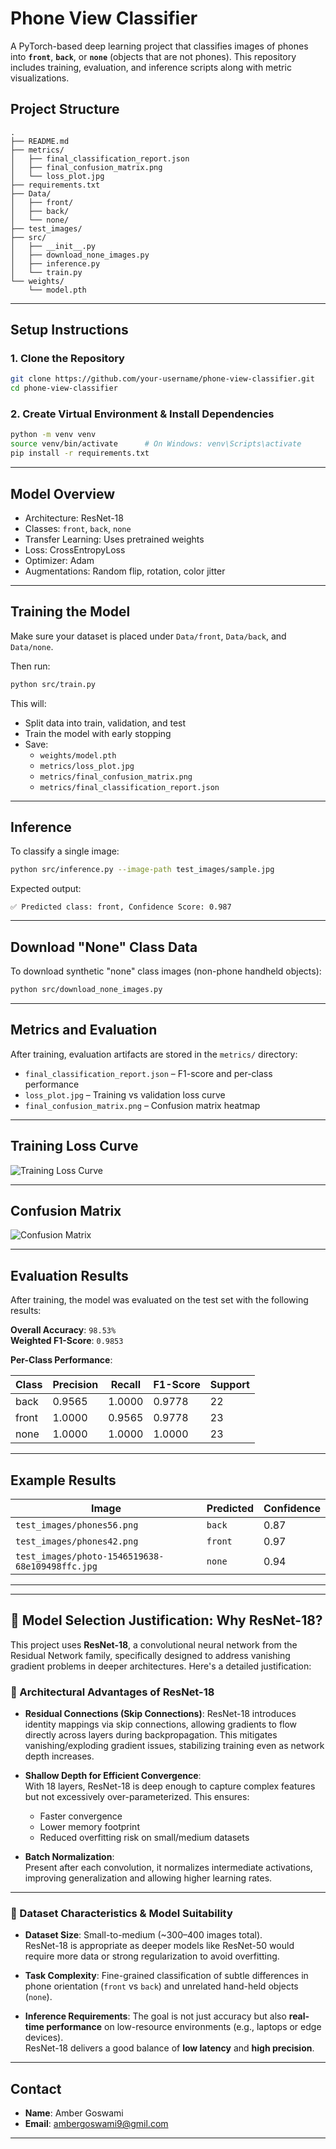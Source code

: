 # Phone View Classifier

A PyTorch-based deep learning project that classifies images of phones into **`front`**, **`back`**, or **`none`** (objects that are not phones). This repository includes training, evaluation, and inference scripts along with metric visualizations.

## Project Structure

```
.
├── README.md
├── metrics/
│   ├── final_classification_report.json
│   ├── final_confusion_matrix.png
│   └── loss_plot.jpg
├── requirements.txt
├── Data/
│   ├── front/
│   ├── back/
│   └── none/
├── test_images/
├── src/
│   ├── __init__.py
│   ├── download_none_images.py
│   ├── inference.py
│   └── train.py
└── weights/
    └── model.pth
```

---

## Setup Instructions

### 1. Clone the Repository

```bash
git clone https://github.com/your-username/phone-view-classifier.git
cd phone-view-classifier
```

### 2. Create Virtual Environment & Install Dependencies

```bash
python -m venv venv
source venv/bin/activate      # On Windows: venv\Scripts\activate
pip install -r requirements.txt
```

---

## Model Overview

- Architecture: ResNet-18
- Classes: `front`, `back`, `none`
- Transfer Learning: Uses pretrained weights
- Loss: CrossEntropyLoss
- Optimizer: Adam
- Augmentations: Random flip, rotation, color jitter

---

## Training the Model

Make sure your dataset is placed under `Data/front`, `Data/back`, and `Data/none`.

Then run:

```bash
python src/train.py
```

This will:
- Split data into train, validation, and test
- Train the model with early stopping
- Save:
  - `weights/model.pth`
  - `metrics/loss_plot.jpg`
  - `metrics/final_confusion_matrix.png`
  - `metrics/final_classification_report.json`

---

## Inference

To classify a single image:

```bash
python src/inference.py --image-path test_images/sample.jpg
```

Expected output:

```
✅ Predicted class: front, Confidence Score: 0.987
```

---

## Download "None" Class Data 

To download synthetic "none" class images (non-phone handheld objects):

```bash
python src/download_none_images.py
```

---

## Metrics and Evaluation

After training, evaluation artifacts are stored in the `metrics/` directory:

- `final_classification_report.json` – F1-score and per-class performance
- `loss_plot.jpg` – Training vs validation loss curve
- `final_confusion_matrix.png` – Confusion matrix heatmap

---

## Training Loss Curve

![Training Loss Curve](metrics/loss_plot.jpg)

---

## Confusion Matrix

![Confusion Matrix](metrics/final_confusion_matrix.png)

---

## Evaluation Results

After training, the model was evaluated on the test set with the following results:

**Overall Accuracy**: `98.53%`  
**Weighted F1-Score**: `0.9853`

**Per-Class Performance**:

| Class | Precision | Recall | F1-Score | Support |
|-------|-----------|--------|----------|---------|
| back  | 0.9565    | 1.0000 | 0.9778   | 22      |
| front | 1.0000    | 0.9565 | 0.9778   | 23      |
| none  | 1.0000    | 1.0000 | 1.0000   | 23      |


---


## Example Results

| Image                         | Predicted | Confidence |
|------------------------------|-----------|------------|
| `test_images/phones56.png`| `back`   | 0.87       |
| `test_images/phones42.png` | `front`    | 0.97       |
| `test_images/photo-1546519638-68e109498ffc.jpg`     | `none`    | 0.94       |

---

---

## 🧠 Model Selection Justification: Why ResNet-18?

This project uses **ResNet-18**, a convolutional neural network from the Residual Network family, specifically designed to address vanishing gradient problems in deeper architectures. Here's a detailed justification:

### 🔬 Architectural Advantages of ResNet-18

- **Residual Connections (Skip Connections)**: 
  ResNet-18 introduces identity mappings via skip connections, allowing gradients to flow directly across layers during backpropagation. This mitigates vanishing/exploding gradient issues, stabilizing training even as network depth increases.

- **Shallow Depth for Efficient Convergence**:  
  With 18 layers, ResNet-18 is deep enough to capture complex features but not excessively over-parameterized. This ensures:
  - Faster convergence
  - Lower memory footprint
  - Reduced overfitting risk on small/medium datasets

- **Batch Normalization**:  
  Present after each convolution, it normalizes intermediate activations, improving generalization and allowing higher learning rates.

---


### 🧪 Dataset Characteristics & Model Suitability

- **Dataset Size**: Small-to-medium (~300–400 images total).  
  ResNet-18 is appropriate as deeper models like ResNet-50 would require more data or strong regularization to avoid overfitting.

- **Task Complexity**: Fine-grained classification of subtle differences in phone orientation (`front` vs `back`) and unrelated hand-held objects (`none`).  


- **Inference Requirements**: The goal is not just accuracy but also **real-time performance** on low-resource environments (e.g., laptops or edge devices).  
  ResNet-18 delivers a good balance of **low latency** and **high precision**.

---


## Contact

- **Name**: Amber Goswami
- **Email**: ambergoswami9@gmil.com

---